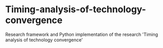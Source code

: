 # Timing-analysis-of-technology-convergence
Research framework and Python implementation of the research 'Timing analysis of technology convergence'
